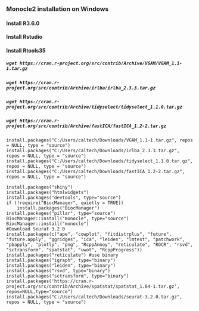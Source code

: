 ### Monocle2 installation on Windows
#### Install R3.6.0
#### Install Rstudio
#### Install Rtools35
##### `wget https://cran.r-project.org/src/contrib/Archive/VGAM/VGAM_1.1-1.tar.gz`
##### `wget https://cran.r-project.org/src/contrib/Archive/irlba/irlba_2.3.3.tar.gz`
##### `wget https://cran.r-project.org/src/contrib/Archive/tidyselect/tidyselect_1.1.0.tar.gz`
##### `wget https://cran.r-project.org/src/contrib/Archive/fastICA/fastICA_1.2-2.tar.gz`
```{r}
install.packages("C:/Users/caltech/Downloads/VGAM_1.1-1.tar.gz", repos = NULL, type = "source")
install.packages("C:/Users/caltech/Downloads/irlba_2.3.3.tar.gz", repos = NULL, type = "source")
install.packages("C:/Users/caltech/Downloads/tidyselect_1.1.0.tar.gz", repos = NULL, type = "source")
install.packages("C:/Users/caltech/Downloads/fastICA_1.2-2.tar.gz", repos = NULL, type = "source")
```

```{r}
install.packages("shiny")
install.packages("htmlwidgets")
install.packages("devtools", type="source")
if (!require("BiocManager", quietly = TRUE))
    install.packages("BiocManager")
install.packages("pillar", type="source")
BiocManager::install("monocle", type="source")
BiocManager::install("monocle") 
#Download Seurat 3.2.0
install.packages(c("ape", "cowplot", "fitdistrplus", "future", "future.apply", "ggridges", "ica", "leiden", "lmtest", "patchwork", "pbapply", "plotly", "png", "RcppAnnoy", "reticulate", "ROCR", "rsvd", "sctransform", "spatstat", "uwot", "RcppProgress"))
install.packages("reticulate") #use binary 
install.packages("igraph", type="binary")
install.packages("leiden", type="binary")
install.packages("rsvd", type="binary")
install.packages("sctransform", type="binary")
install.packages('https://cran.r-project.org/src/contrib/Archive/spatstat/spatstat_1.64-1.tar.gz', repos=NULL,type="source")
install.packages("C:/Users/caltech/Downloads/seurat-3.2.0.tar.gz", repos = NULL, type = "source")

```
